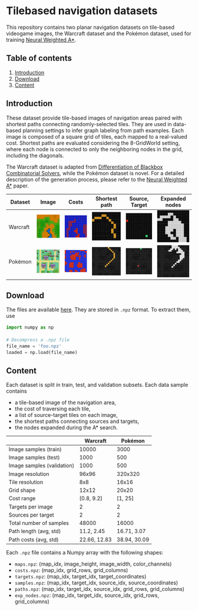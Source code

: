 # Tilebased navigation datasets

This repository contains two planar navigation datasets on tile-based videogame images, the Warcraft dataset and the Pokémon dataset, used for training [Neural Weighted A*](TODO).

## Table of contents

1. [Introduction](#introduction)
2. [Download](#download)
3. [Content](#content)

## Introduction

These dataset provide tile-based images of navigation areas paired with shortest paths connecting randomly-selected tiles. They are used in data-based planning settings to infer graph labeling from path examples. Each image is composed of a square grid of tiles, each mapped to a real-valued cost. Shortest paths are evaluated considering the 8-GridWorld setting, where each node is connected to only the neighboring nodes in the grid, including the diagonals. 

The Warcraft dataset is adapted from [Differentiation of Blackbox Combinatorial Solvers](https://github.com/martius-lab/blackbox-backprop), while the Pokémon dataset is novel. For a detailed description of the generation process, please refer to the [Neural Weighted A*](TODO) paper.

|Dataset|Image|Costs|Shortest path|Source, Target|Expanded nodes|
|---|:---:|:---:|:---:|:---:|:---:|
|Warcraft|![](samples/warcraft_map_sample.png)|![](samples/warcraft_cost_sample.png)|![](samples/warcraft_path_sample.png)|![](samples/warcraft_st_sample.png)|![](samples/warcraft_exp_nodes_sample.png)|
|Pokémon|![](samples/pkmn_map_sample.png)|![](samples/pkmn_cost_sample.png)|![](samples/pkmn_path_sample.png)|![](samples/pkmn_st_sample.png)|![](samples/pkmn_exp_nodes_sample.png)|

## Download

The files are available [here](https://github.com/archettialberto/tilebased_navigation_datasets). They are stored in `.npz` format. To extract them, use

```python
import numpy as np

# Decompress a .npz file
file_name = 'foo.npz'
loaded = np.load(file_name)
```

## Content 

Each dataset is split in train, test, and validation subsets. Each data sample contains

* a tile-based image of the navigation area,
* the cost of traversing each tile,
* a list of source-target tiles on each image,
* the shortest paths connecting sources and targets,
* the nodes expanded during the A* search.

||**Warcraft**|**Pokémon**|
|---|---|---|
|Image samples (train)|10000|3000|
|Image samples (test)|1000|500|
|Image samples (validation)|1000|500|
|Image resolution|96x96|320x320|
|Tile resolution|8x8|16x16|
|Grid shape|12x12|20x20|
|Cost range|[0.8, 9.2]|[1, 25]|
|Targets per image|2|2|
|Sources per target|2|2|
|Total number of samples|48000|16000|
|Path length (avg, std)|11.2, 2.45|16.71, 3.07|
|Path costs (avg, std)|22.66, 12.83|38.94, 30.09|

Each `.npz` file contains a Numpy array with the following shapes:

* `maps.npz`: (map_idx, image_height, image_width, color_channels)
* `costs.npz`: (map_idx, grid_rows, grid_columns)
* `targets.npz`: (map_idx, target_idx, target_coordinates)
* `samples.npz`: (map_idx, target_idx, source_idx, source_coordinates)
* `paths.npz`: (map_idx, target_idx, source_idx, grid_rows, grid_columns)
* `exp_nodes.npz`: (map_idx, target_idx, source_idx, grid_rows, grid_columns)
